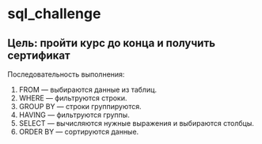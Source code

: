 # sql_challenge

## Цель: пройти курс до конца и получить сертификат


Последовательность выполнения:
1. FROM — выбираются данные из таблиц.
2. WHERE — фильтруются строки.
3. GROUP BY — строки группируются.
4. HAVING — фильтруются группы.
5. SELECT — вычисляются нужные выражения и выбираются столбцы.
6. ORDER BY — сортируются данные.


